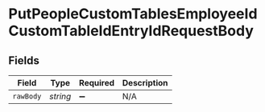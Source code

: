 # PutPeopleCustomTablesEmployeeIdCustomTableIdEntryIdRequestBody


## Fields

| Field              | Type               | Required           | Description        |
| ------------------ | ------------------ | ------------------ | ------------------ |
| `rawBody`          | *string*           | :heavy_minus_sign: | N/A                |